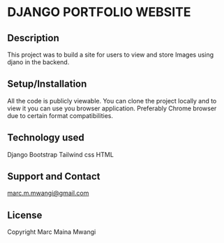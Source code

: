 # DJANGO PORTFOLIO WEBSITE
## Description
This project was to build a site for users to view and store Images using djano in the backend.

## Setup/Installation
All the code is publicly viewable. You can clone the project locally and to view it you can use you browser application. Preferably Chrome browser due to certain format compatibilities.

## Technology used
Django
Bootstrap
Tailwind css
HTML

## Support and Contact
marc.m.mwangi@gmail.com

## License
Copyright Marc Maina Mwangi



